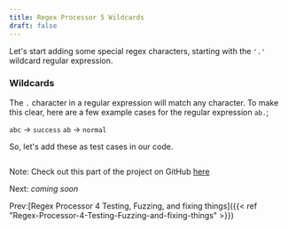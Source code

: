 ```yaml
---
title: Regex Processor 5 Wildcards
draft: false
---
```



Let's start adding some special regex characters, starting with the `'.'` wildcard regular expression.

### Wildcards

The `.` character in a regular expression will match any character. To make this clear, here are a few example cases for the regular expression `ab.`;

`abc` -> `success`
`ab` -> `normal`

So, let's add these as test cases in our code.

```diff

```

Note: Check out this part of the project on GitHub [here](https://github.com/LeweyM/search/tree/master/src/v4)

Next: *coming soon*

Prev:[Regex Processor 4 Testing, Fuzzing, and fixing things]({{< ref "Regex-Processor-4-Testing-Fuzzing-and-fixing-things" >}})